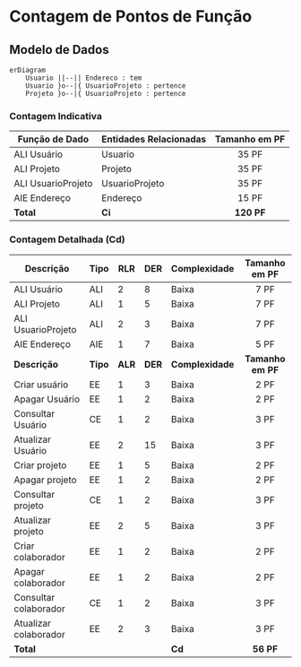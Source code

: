 # Contagem de Pontos de Função

## Modelo de Dados 

```mermaid
erDiagram
    Usuario ||--|| Endereco : tem
    Usuario }o--|{ UsuarioProjeto : pertence
    Projeto }o--|{ UsuarioProjeto : pertence
```

### Contagem Indicativa

| Função de Dado     | Entidades Relacionadas | Tamanho em PF |
| ------------------ | ---------------------- | :-----------: |
| ALI Usuário        | Usuario                | 35 PF         |
| ALI Projeto        | Projeto                | 35 PF         |
| ALI UsuarioProjeto | UsuarioProjeto         | 35 PF         |
| AIE Endereço       | Endereço               | 15 PF         |
| **Total**          | **Ci**                 | **120 PF**    |

### Contagem Detalhada (Cd)

|     Descrição          |   Tipo   |   RLR   |   DER   |   Complexidade   |   Tamanho em PF   |
| ---------------------- | -------- | ------- | ------- | ---------------- | :---------------: |
|  ALI Usuário           |   ALI    |    2    |    8    |       Baixa      | 7 PF              |
|  ALI Projeto           |   ALI    |    1    |    5    |       Baixa      | 7 PF              |
|  ALI UsuarioProjeto    |   ALI    |    2    |    3    |       Baixa      | 7 PF              |
|  AIE Endereço          |   AIE    |    1    |    7    |       Baixa      | 5 PF              |
|  **Descrição**         | **Tipo** | **ALR** | **DER** | **Complexidade** | **Tamanho em PF** |
|  Criar usuário         |    EE    |    1    |    3    |      Baixa       | 2 PF              |
|  Apagar Usuário        |    EE    |    1    |    2    |      Baixa       | 2 PF              |
|  Consultar Usuário     |    CE    |    1    |    2    |      Baixa       | 3 PF              |
|  Atualizar Usuário     |    EE    |    2    |    15   |      Baixa       | 3 PF              |
|  Criar projeto         |    EE    |    1    |    5    |      Baixa       | 2 PF              |
|  Apagar projeto        |    EE    |    1    |    2    |      Baixa       | 2 PF              |
|  Consultar projeto     |    CE    |    1    |    2    |      Baixa       | 3 PF              |
|  Atualizar projeto     |    EE    |    2    |    5    |      Baixa       | 3 PF              |
|  Criar colaborador     |    EE    |    1    |    2    |      Baixa       | 2 PF              |
|  Apagar colaborador    |    EE    |    1    |    2    |      Baixa       | 2 PF              |
|  Consultar colaborador |    CE    |    1    |    2    |      Baixa       | 3 PF              |
|  Atualizar colaborador |    EE    |    2    |    3    |      Baixa       | 3 PF              |
|   **Total**            |          |         |         |     **Cd**       | **56 PF**         |

